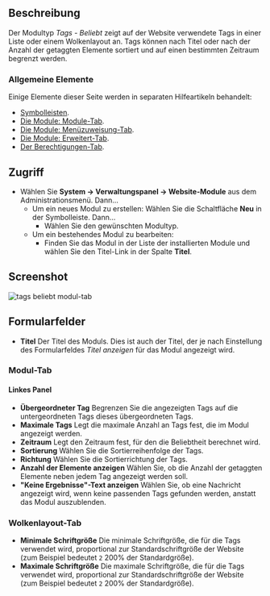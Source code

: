 <!-- Filename: Help4.x:Site_Modules:_Tags_-_Popular / Display title: Module: Schlagwörter – Beliebte -->

## Beschreibung

Der Modultyp *Tags - Beliebt* zeigt auf der Website verwendete Tags in einer Liste oder einem Wolkenlayout an. Tags können nach Titel oder nach der Anzahl der getaggten Elemente sortiert und auf einen bestimmten Zeitraum begrenzt werden.

### Allgemeine Elemente

Einige Elemente dieser Seite werden in separaten Hilfeartikeln behandelt:

* [Symbolleisten](jdocmanual?article=help/common-elements/toolbars).
* [Die Module: Module-Tab](jdocmanual?article=help/modules/modules-module-tab).
* [Die Module: Menüzuweisung-Tab](jdocmanual?article=help/modules/modules-menu-assignment-tab).
* [Die Module: Erweitert-Tab](jdocmanual?article=help/modules/modules-advanced-tab).
* [Der Berechtigungen-Tab](jdocmanual?article=help/common-elements/edit-permissions).

## Zugriff

- Wählen Sie **System → Verwaltungspanel → Website-Module** aus dem Administrationsmenü. Dann...
  - Um ein neues Modul zu erstellen: Wählen Sie die Schaltfläche **Neu** in der Symbolleiste. Dann...
    - Wählen Sie den gewünschten Modultyp.
  - Um ein bestehendes Modul zu bearbeiten:
    - Finden Sie das Modul in der Liste der installierten Module und wählen Sie den Titel-Link in der Spalte **Titel**.

## Screenshot

![tags beliebt modul-tab](../../../de/images/modules-site/modules-tags-popular-module-tab.png)

## Formularfelder

- **Titel** Der Titel des Moduls. Dies ist auch der Titel, der je nach Einstellung des Formularfeldes *Titel anzeigen* für das Modul angezeigt wird.

### Modul-Tab

#### Linkes Panel

- **Übergeordneter Tag** Begrenzen Sie die angezeigten Tags auf die untergeordneten Tags dieses übergeordneten Tags.
- **Maximale Tags** Legt die maximale Anzahl an Tags fest, die im Modul angezeigt werden.
- **Zeitraum** Legt den Zeitraum fest, für den die Beliebtheit berechnet wird.
- **Sortierung** Wählen Sie die Sortierreihenfolge der Tags.
- **Richtung** Wählen Sie die Sortierrichtung der Tags.
- **Anzahl der Elemente anzeigen** Wählen Sie, ob die Anzahl der getaggten Elemente neben jedem Tag angezeigt werden soll.
- **"Keine Ergebnisse"-Text anzeigen** Wählen Sie, ob eine Nachricht angezeigt wird, wenn keine passenden Tags gefunden werden, anstatt das Modul auszublenden.

### Wolkenlayout-Tab

- **Minimale Schriftgröße** Die minimale Schriftgröße, die für die Tags verwendet wird, proportional zur Standardschriftgröße der Website (zum Beispiel bedeutet `2` 200% der Standardgröße).
- **Maximale Schriftgröße** Die maximale Schriftgröße, die für die Tags verwendet wird, proportional zur Standardschriftgröße der Website (zum Beispiel bedeutet `2` 200% der Standardgröße).
